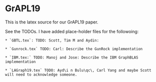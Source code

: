 # GrAPL19
This is the latex source for our GrAPL19 paper.

See the TODOs.  I have added place-holder files
for the followoing:

    * `GBTL.tex`: TODO: Scott, Tim M and Aydin:

    * `Gunrock.tex` TODO: Carl: Describe the GunRock implementation

    * `IBM.tex:` TODO: Manoj and Jose: Describe the IBM GraphBLAS implementation

    * `LAGraph19.tex` TODO: Ayd\i n Bulu\qc\, Carl Yang and maybe Scott will need to acknowledge someone.
